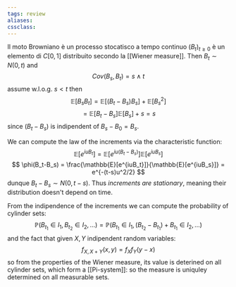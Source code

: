 ```yaml
---
tags: review
aliases:
cssclass:
---
```

 
Il moto Browniano è un processo stocatisco a tempo continuo $(B_t)_{t \geq 0}$ è un elemento di $C[0,1]$ distribuito secondo la [[Wiener measure]].
Then $B_t \sim N(0,t)$ and
$$
Cov(B_s,B_t) = s \land t
$$
assume w.l.o.g. $s < t$ then
$$
\mathbb{E}[B_sB_t] = \mathbb{E}[(B_t-B_s)B_s] + \mathbb{E}[B_s^2]
$$
$$
= \mathbb{E}[B_t-B_s]\mathbb{E}[B_s] + s = s
$$
since $(B_t-B_s)$ is indipendent of $B_s-B_0 = B_s$.

We can compute the law of the increments via the characteristic function:
$$
\mathbb{E}[e^{iuB_t}] = \mathbb{E}[e^{iu(B_t-B_s)}]\mathbb{E}[e^{iuB_s}]
$$
$$
\phi(B_t-B_s) = \frac{\mathbb{E}[e^{iuB_t}]}{\mathbb{E}[e^{iuB_s}]} = e^{-(t-s)u^2/2}
$$
dunque $B_t-B_s \sim N(0,t-s)$. 
Thus _increments are stationary_, meaning their distribution doesn't depend on time.

From the indipendence of the increments we can compute the probability of cylinder sets:
$$
\mathbb{P}(B_{t_1} \in I_1, B_{t_2} \in I_2, \dots) =
\mathbb{P}(B_{t_1} \in I_1, (B_{t_2}-B_{t_1})+B_{t_1} \in I_2, \dots)
$$
and the fact that given $X,Y$ indipendent random variables:
$$
f_{X,X+Y}(x,y) = f_X f_Y(y-x)
$$
so from the properties of the Wiener measure, its value is deterined on all cylinder sets, which form a [[Pi-system]]: so the measure is uniquley determined on all measurable sets. 




